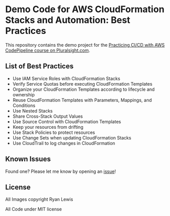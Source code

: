 # Demo Code for AWS CloudFormation Stacks and Automation: Best Practices

This repository contains the demo project for the [Practicing CI/CD with AWS CodePipeline course on Pluralsight.com](http://www.pluralsight.com/courses/aws-developer-designing-developing).

## List of Best Practices

- Use IAM Service Roles with CloudFormation Stacks
- Verify Service Quotas before executing CloudFormation Templates
- Organize your CloudFormation Templates according to lifecycle and ownership
- Reuse CloudFormation Templates with Parameters, Mappings, and Conditions
- Use Nested Stacks
- Share Cross-Stack Output Values
- Use Source Control with CloudFormation Templates
- Keep your resources from drifting
- Use Stack Policies to protect resources
- Use Change Sets when updating CloudFormation Stacks
- Use CloudTrail to log changes in CloudFormation

## Known Issues

Found one? Please let me know by opening an [issue](https://github.com/ryanmurakami/cloudformation-best-practices/issues)!

## License

All Images copyright Ryan Lewis

All Code under MIT license